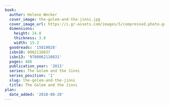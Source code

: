 ```yaml
---
book:
  author: Helene Wecker
  cover_image: the-golem-and-the-jinni.jpg
  cover_image_url: https://i.gr-assets.com/images/S/compressed.photo.goodreads.com/books/1349205573l/15819028._SX98_.jpg
  dimensions:
    height: 24.0
    thickness: 3.8
    width: 15.2
  goodreads: '15819028'
  isbn10: 0062110837
  isbn13: '9780062110831'
  pages: 486
  publication_year: '2013'
  series: The Golem and the Jinni
  series_position: '1'
  slug: the-golem-and-the-jinni
  title: The Golem and the Jinni
plan:
  date_added: '2018-08-20'
---
```

